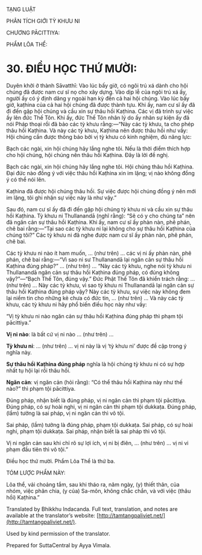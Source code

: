  

TẠNG LUẬT

PHÂN TÍCH GIỚI TỲ KHƯU NI

CHƯƠNG PĀCITTIYA:

PHẨM LÕA THỂ:

# 30\. ĐIỀU HỌC THỨ MƯỜI:

Duyên khởi ở thành Sāvatthī: Vào lúc bấy giờ, có ngôi trú xá dành cho hội chúng đã được nam cư sĩ nọ cho xây dựng. Vào dịp lễ của ngôi trú xá ấy, người ấy có ý định dâng y ngoài hạn kỳ đến cả hai hội chúng. Vào lúc bấy giờ, kaṭhina của cả hai hội chúng đã được thành tựu. Khi ấy, nam cư sĩ ấy đã đi đến gặp hội chúng và cầu xin sự thâu hồi Kaṭhina. Các vị đã trình sự việc ấy lên đức Thế Tôn. Khi ấy, đức Thế Tôn nhân lý do ấy nhân sự kiện ấy đã nói Pháp thoại rồi đã bảo các tỳ khưu rằng:—“Này các tỳ khưu, ta cho phép thâu hồi Kaṭhina. Và này các tỳ khưu, Kaṭhina nên được thâu hồi như vầy: Hội chúng cần được thông báo bởi vị tỳ khưu có kinh nghiệm, đủ năng lực:

Bạch các ngài, xin hội chúng hãy lắng nghe tôi. Nếu là thời điểm thích hợp cho hội chúng, hội chúng nên thâu hồi Kaṭhina. Đây là lời đề nghị.

Bạch các ngài, xin hội chúng hãy lắng nghe tôi. Hội chúng thâu hồi Kaṭhina. Đại đức nào đồng ý với việc thâu hồi Kaṭhina xin im lặng; vị nào không đồng ý có thể nói lên.

Kaṭhina đã được hội chúng thâu hồi. Sự việc được hội chúng đồng ý nên mới im lặng, tôi ghi nhận sự việc này là như vậy.”

Sau đó, nam cư sĩ ấy đã đi đến gặp hội chúng tỳ khưu ni và cầu xin sự thâu hồi Kaṭhina. Tỳ khưu ni Thullanandā (nghĩ rằng): “Sẽ có y cho chúng ta” nên đã ngăn cản sự thâu hồi Kaṭhina. Khi ấy, nam cư sĩ ấy phàn nàn, phê phán, chê bai rằng:—“Tại sao các tỳ khưu ni lại không cho sự thâu hồi Kaṭhina của chúng tôi?” Các tỳ khưu ni đã nghe được nam cư sĩ ấy phàn nàn, phê phán, chê bai.

Các tỳ khưu ni nào ít ham muốn, … (như trên) … các vị ni ấy phàn nàn, phê phán, chê bai rằng:—“Vì sao ni sư Thullanandā lại ngăn cản sự thâu hồi Kaṭhina đúng pháp?” … (như trên) … “Này các tỳ khưu, nghe nói tỳ khưu ni Thullanandā ngăn cản sự thâu hồi Kaṭhina đúng pháp, có đúng không vậy?”—“Bạch Thế Tôn, đúng vậy.” Đức Phật Thế Tôn đã khiển trách rằng: … (như trên) … Này các tỳ khưu, vì sao tỳ khưu ni Thullanandā lại ngăn cản sự thâu hồi Kaṭhina đúng pháp vậy? Này các tỳ khưu, sự việc này không đem lại niềm tin cho những kẻ chưa có đức tin, … (như trên) … Và này các tỳ khưu, các tỳ khưu ni hãy phổ biến điều học này như vầy:

“Vị tỳ khưu ni nào ngăn cản sự thâu hồi Kaṭhina đúng pháp thì phạm tội pācittiya.”

**Vị ni nào**: là bất cứ vị ni nào … (như trên) …

**Tỳ khưu ni**: … (như trên) … vị ni này là vị ‘tỳ khưu ni’ được đề cập trong ý nghĩa này.

**Sự thâu hồi Kaṭhina đúng pháp** nghĩa là hội chúng tỳ khưu ni có sự hợp nhất tụ hội lại rồi thâu hồi.

**Ngăn cản**: vị ngăn cản (hỏi rằng): “Có thể thâu hồi Kaṭhina này như thế nào?” thì phạm tội pācittiya.

Đúng pháp, nhận biết là đúng pháp, vị ni ngăn cản thì phạm tội pācittiya. Đúng pháp, có sự hoài nghi, vị ni ngăn cản thì phạm tội dukkaṭa. Đúng pháp, (lầm) tưởng là sai pháp, vị ni ngăn cản thì vô tội.

Sai pháp, (lầm) tưởng là đúng pháp, phạm tội dukkaṭa. Sai pháp, có sự hoài nghi, phạm tội dukkaṭa. Sai pháp, nhận biết là sai pháp thì vô tội.

Vị ni ngăn cản sau khi chỉ rõ sự lợi ích, vị ni bị điên, … (như trên) … vị ni vi phạm đầu tiên thì vô tội.”

Điều học thứ mười. Phẩm Lõa Thể là thứ ba.

TÓM LƯỢC PHẨM NÀY:

Lõa thể, vải choảng tắm, sau khi tháo ra, năm ngày, (y) thiết thân, của nhóm, việc phân chia, (y của) Sa-môn, không chắc chắn, và với việc (thâu hồi) Kaṭhina.”

Translated by Bhikkhu Indacanda. Full text, translation, and notes are available at the translator’s website: [http://tamtangpaliviet.net/](http://tamtangpaliviet.net/).

Used by kind permission of the translator.

Prepared for SuttaCentral by Ayya Vimala.